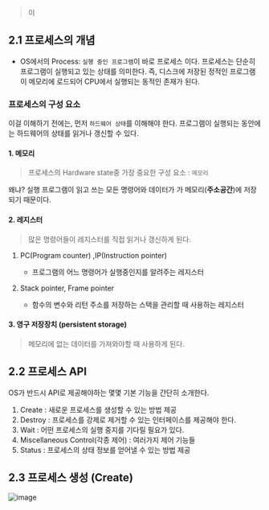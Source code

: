 > 이 

## 2.1 프로세스의 개념

- OS에서의 Process: `실행 중인 프로그램`이 바로 프로세스 이다.
프로세스는 단순히 프로그램이 실행되고 있는 상태를 의미한다.
즉, 디스크에 저장된 정적인 프로그램이 메모리에 로드되어 CPU에서 실행되는 동적인 존재가 된다.

### 프로세스의 구성 요소
이걸 이해하기 전에는, 먼저 `하드웨어 상태`를 이해해야 한다. 프로그램이 실행되는 동안에는 하드웨어의 상태를 읽거나 갱신할 수 있다.

#### 1. 메모리
> 프로세스의 Hardware state중 가장 중요한 구성 요소 : `메모리`

왜냐? 실행 프로그램이 읽고 쓰는 모든 명령어와 데이터가 가 메모리(**주소공간**)에 저장되기 때문이다.

#### 2. 레지스터
> 많은 명령어들이 레지스터를 직접 읽거나 갱신하게 된다.

1. PC(Program counter) ,IP(Instruction pointer)
   - 프로그램의 어느 명령어가 실행중인지를 알려주는 레지스터

2. Stack pointer, Frame pointer
   - 함수의 변수와 리턴 주소를 저장하는 스택을 관리할 때 사용하는 레지스터
  
#### 3. 영구 저장장치 (persistent storage)
> 메모리에 없는 데이터를 가져와야할 때 사용하게 된다.

## 2.2 프로세스 API
OS가 반드시 API로 제공해야하는 몇몇 기본 기능을 간단히 소개한다.

1. Create : 새로운 프로세스를 생성할 수 있는 방법 제공
2. Destroy : 프로세스를 강제로 제거할 수 있는 인터페이스를 제공해야 한다.
3. Wait : 어떤 프로세스의 실행 중지를 기다릴 필요가 있다.
4. Miscellaneous Control(각종 제어) : 여러가지 제어 기능들
5. Status : 프로세스의 상태 정보를 얻어낼 수 있는 방법 제공

## 2.3 프로세스 생성 (Create)

![image](https://github.com/user-attachments/assets/c95fbb41-80b8-43ca-a3b7-a676da27f04f)

